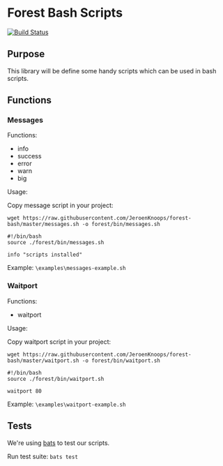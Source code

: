 # Forest Bash Scripts

[![Build Status](https://travis-ci.com/JeroenKnoops/forest-bash.svg?branch=master)](https://travis-ci.com/JeroenKnoops/forest-bash)

## Purpose

This library will be define some handy scripts which can be used in bash scripts.

## Functions

### Messages

Functions:
- info
- success
- error
- warn
- big

Usage: 

Copy message script in your project:
```
wget https://raw.githubusercontent.com/JeroenKnoops/forest-bash/master/messages.sh -o forest/bin/messages.sh
```

```
#!/bin/bash
source ./forest/bin/messages.sh

info "scripts installed"
```

Example:
  `\examples\messages-example.sh`

### Waitport

Functions:
- waitport

Usage: 

Copy waitport script in your project:
```
wget https://raw.githubusercontent.com/JeroenKnoops/forest-bash/master/waitport.sh -o forest/bin/waitport.sh
```

```
#!/bin/bash
source ./forest/bin/waitport.sh

waitport 80
```

Example:
  `\examples\waitport-example.sh`

## Tests

We're using [bats](https://github.com/sstephenson/bats) to test our scripts.

Run test suite:
`bats test`


